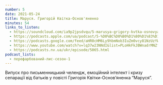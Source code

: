 ```yaml
---
number: 5
date: 2021-05-24
title: Маруся. Григорій Квітка-Основ'яненко
minutes: 54
links_to_listen:
  - https://soundcloud.com/ia9p2jpsdvqu/5-marusya-grigory-kvtka-osnovyanenko
  - https://podcasts.apple.com/ua/podcast/5-%D0%BC%D0%B0%D1%80%D1%83%D1%81%D1%8F-%D0%B3%D1%80%D0%B8%D0%B3%D0%BE%D1%80%D1%96%D0%B9-%D0%BA%D0%B2%D1%96%D1%82%D0%BA%D0%B0-%D0%BE%D1%81%D0%BD%D0%BE%D0%B2%D1%8F%D0%BD%D0%B5%D0%BD%D0%BA%D0%BE/id1563575488?i=1000522873401
  - https://podcasts.google.com/feed/aHR0cHM6Ly9hbmNob3IuZm0vcy81NzUzYWEwMC9wb2RjYXN0L3Jzcw/episode/MmJiNzVmMmUtYjNhMC00NThlLTgwNDMtMTg4Zjg4YzFlZmQz
  - https://www.youtube.com/watch?v=lq37w23NNdI&list=PLoHkFkJBWnadrMNZfZ6NyfXDUXZjDggpT&index=6
  - https://podcasts.nv.ua/ukr/episode/5065.html
podcast_lists:
  - перефарбований-лис-сезон-1
---
```


Випуск про письменницький челендж, емоційний інтелект і кризу сепарації від
батьків у повісті Григорія Квітки-Основ’яненка “Маруся”.

